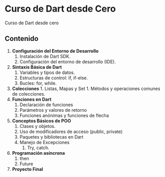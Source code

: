 # Curso de Dart desde Cero

Curso de Dart desde cero

## Contenido

1. **Configuración del Entorno de Desarrollo**
      1. Instalación de Dart SDK.
      2. Configuración del entorno de desarrollo (IDE).
2. **Sintaxis Básica de Dart**
      1. Variables y tipos de datos.
      2. Estructuras de control: if, if-else.
      3. Bucles: for, while.
3. **Colecciones**
       1. Listas, Mapas y Set
          1. Métodos y operaciones comunes de colecciones.
4. **Funciones en Dart**
      1. Declaración de funciones
      2. Parámetros y valores de retorno
      3. Funciones anónimas y funciones de flecha
5. **Conceptos Básicos de POO**
      1. Clases y objetos.
      2. Uso de modificadores de acceso (public, private)
      3. Paquetes y bibliotecas en Dart
      4. Manejo de Excepciones
         1. Try, catch.
6. **Programación asíncrona**
      1. then
      2. Future
7. **Proyecto Final**
